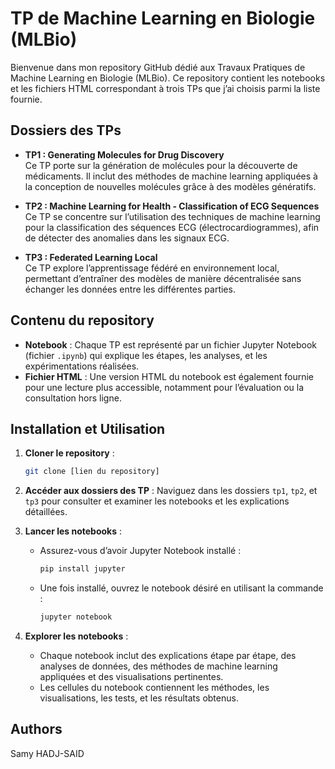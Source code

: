 # TP de Machine Learning en Biologie (MLBio)

Bienvenue dans mon repository GitHub dédié aux Travaux Pratiques de Machine Learning en Biologie (MLBio). Ce repository contient les notebooks et les fichiers HTML correspondant à trois TPs que j’ai choisis parmi la liste fournie.

## Dossiers des TPs

- **TP1 : Generating Molecules for Drug Discovery**  
  Ce TP porte sur la génération de molécules pour la découverte de médicaments. Il inclut des méthodes de machine learning appliquées à la conception de nouvelles molécules grâce à des modèles génératifs.

- **TP2 : Machine Learning for Health - Classification of ECG Sequences**  
  Ce TP se concentre sur l’utilisation des techniques de machine learning pour la classification des séquences ECG (électrocardiogrammes), afin de détecter des anomalies dans les signaux ECG.

- **TP3 : Federated Learning Local**  
  Ce TP explore l’apprentissage fédéré en environnement local, permettant d’entraîner des modèles de manière décentralisée sans échanger les données entre les différentes parties.

## Contenu du repository

- **Notebook** : Chaque TP est représenté par un fichier Jupyter Notebook (fichier `.ipynb`) qui explique les étapes, les analyses, et les expérimentations réalisées.
- **Fichier HTML** : Une version HTML du notebook est également fournie pour une lecture plus accessible, notamment pour l’évaluation ou la consultation hors ligne.

## Installation et Utilisation

1. **Cloner le repository** :
   ```bash
   git clone [lien du repository]
   ```

2. **Accéder aux dossiers des TP** :
   Naviguez dans les dossiers `tp1`, `tp2`, et `tp3` pour consulter et examiner les notebooks et les explications détaillées.

3. **Lancer les notebooks** :
   - Assurez-vous d’avoir Jupyter Notebook installé :
     ```bash
     pip install jupyter
     ```
   - Une fois installé, ouvrez le notebook désiré en utilisant la commande :
     ```bash
     jupyter notebook
     ```

4. **Explorer les notebooks** :
   - Chaque notebook inclut des explications étape par étape, des analyses de données, des méthodes de machine learning appliquées et des visualisations pertinentes.
   - Les cellules du notebook contiennent les méthodes, les visualisations, les tests, et les résultats obtenus.

## Authors
Samy HADJ-SAID